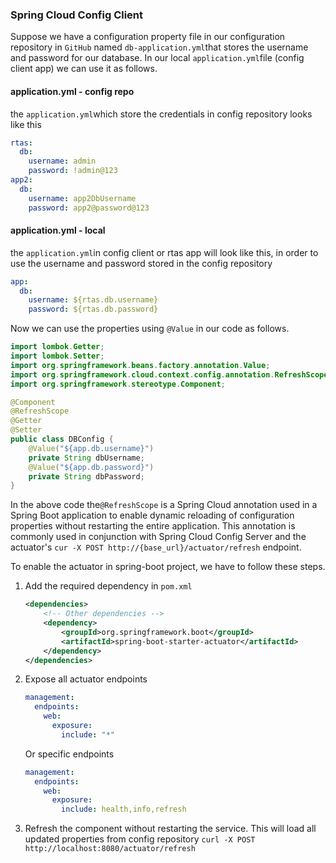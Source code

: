 ### Spring Cloud Config Client
Suppose we have a configuration property file in our configuration repository in `GitHub` named `db-application.yml`that stores the username and password for our database. In our local
`application.yml`file (config client app) we can use it as follows.
#### application.yml - config repo
the `application.yml`which store the credentials in config repository looks like this
```yaml
rtas:
  db:
    username: admin
    password: !admin@123
app2:
  db:
    username: app2DbUsername
    password: app2@password@123
```

#### application.yml - local
the `application.yml`in config client or rtas app will look like this, in order to use the username and password stored in the config repository
```yaml
app:
  db:
    username: ${rtas.db.username}
    password: ${rtas.db.password}
```

Now we can use the properties using `@Value` in our code as follows.
```java
import lombok.Getter;
import lombok.Setter;
import org.springframework.beans.factory.annotation.Value;
import org.springframework.cloud.context.config.annotation.RefreshScope;
import org.springframework.stereotype.Component;

@Component
@RefreshScope
@Getter
@Setter
public class DBConfig {
    @Value("${app.db.username}")
    private String dbUsername;
    @Value("${app.db.password}")
    private String dbPassword;
}
```
In the above code the`@RefreshScope` is a Spring Cloud annotation used in a Spring Boot application to enable dynamic
reloading of configuration properties without restarting the entire application. This annotation is
commonly used in conjunction with Spring Cloud Config Server and the actuator's `cur -X POST http://{base_url}/actuator/refresh` endpoint.  

To enable the actuator in spring-boot project, we have to follow these steps.  
1. Add the required dependency in `pom.xml`
    ```xml
    <dependencies>
        <!-- Other dependencies -->
        <dependency>
            <groupId>org.springframework.boot</groupId>
            <artifactId>spring-boot-starter-actuator</artifactId>
        </dependency>
    </dependencies>
    ```
2. Expose all actuator endpoints 
    ```yaml
    management:
      endpoints:
        web:
          exposure:
            include: "*"    
    ```
   Or specific endpoints
    ```yaml
    management:
      endpoints:
        web:
          exposure:
            include: health,info,refresh
    ```
3. Refresh the component without restarting the service. This will load all updated properties from config repository
    `curl -X POST http://localhost:8080/actuator/refresh`
